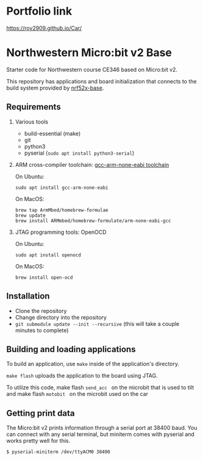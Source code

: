 # Portfolio link
https://roy2909.github.io/Car/

# Northwestern Micro:bit v2 Base

Starter code for Northwestern course CE346 based on Micro:bit v2.

This repository has applications and board initialization that connects to the
build system provided by [nrf52x-base](https://github.com/lab11/nrf52x-base).


## Requirements
 
 1. Various tools
 
    * build-essential (make)
    * git
    * python3
    * pyserial (`sudo apt install python3-serial`)

 2. ARM cross-compiler toolchain: [gcc-arm-none-eabi toolchain](https://developer.arm.com/tools-and-software/open-source-software/developer-tools/gnu-toolchain/gnu-rm/downloads)

    On Ubuntu:

        sudo apt install gcc-arm-none-eabi

    On MacOS:

        brew tap ArmMbed/homebrew-formulae
        brew update
        brew install ARMmbed/homebrew-formulate/arm-none-eabi-gcc

 3. JTAG programming tools: OpenOCD

    On Ubuntu:

        sudo apt install openocd

    On MacOS:

        brew install open-ocd


## Installation

 * Clone the repository
 * Change directory into the repository
 * `git submodule update --init --recursive` (this will take a couple minutes to complete)


## Building and loading applications

To build an application, use `make` inside of the application's directory.

`make flash` uploads the application to the board using JTAG.

To utilize this code, make flash `send_acc ` on the microbit that is used to tilt and make flash `motobit ` on the microbit used on the car


## Getting print data

The Micro:bit v2 prints information through a serial port at 38400 baud. You
can connect with any serial terminal, but miniterm comes with pyserial and
works pretty well for this.

```
$ pyserial-miniterm /dev/ttyACM0 38400
```

